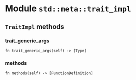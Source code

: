 # Module `std::meta::trait_impl`

## `TraitImpl` methods

### trait_generic_args

```noir
fn trait_generic_args(self) -> [Type]
```

### methods

```noir
fn methods(self) -> [FunctionDefinition]
```

